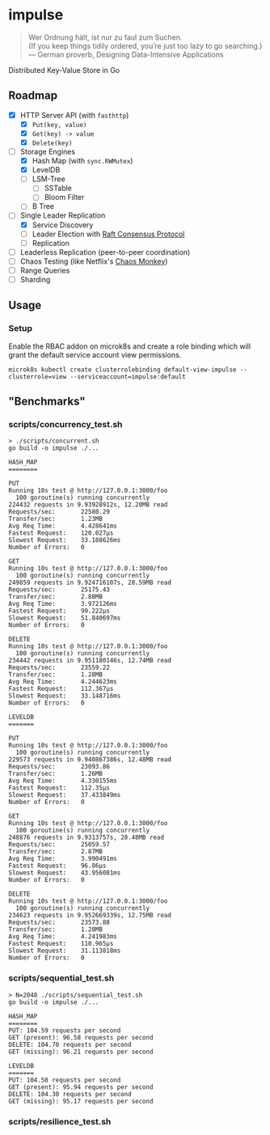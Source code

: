 # impulse

> Wer Ordnung hält, ist nur zu faul zum Suchen. \
> (If you keep things tidily ordered, you’re just too lazy to go searching.) \
> — German proverb, Designing Data-Intensive Applications

Distributed Key-Value Store in Go

## Roadmap

- [x] HTTP Server API (with `fasthttp`)
  - [x] `Put(key, value)`
  - [x] `Get(key) -> value`
  - [x] `Delete(key)`
- [ ] Storage Engines
  - [x] Hash Map (with `sync.RWMutex`)
  - [x] LevelDB
  - [ ] LSM-Tree
      - [ ] SSTable
      - [ ] Bloom Filter
  - [ ] B Tree
- [ ] Single Leader Replication
  - [x] Service Discovery
  - [ ] Leader Election with [Raft Consensus Protocol](https://raft.github.io/)
  - [ ] Replication
- [ ] Leaderless Replication (peer-to-peer coordination)
- [ ] Chaos Testing (like Netflix's [Chaos Monkey](https://netflix.github.io/chaosmonkey/))
- [ ] Range Queries
- [ ] Sharding

## Usage

### Setup

Enable the RBAC addon on microk8s and create a role binding which will grant the default service account view permissions.

```
microk8s kubectl create clusterrolebinding default-view-impulse --clusterrole=view --serviceaccount=impulse:default
```

## "Benchmarks"

### scripts/concurrency_test.sh

```console
> ./scripts/concurrent.sh
go build -o impulse ./...

HASH_MAP
========

PUT
Running 10s test @ http://127.0.0.1:3000/foo
  100 goroutine(s) running concurrently
224432 requests in 9.93928912s, 12.20MB read
Requests/sec:		22580.29
Transfer/sec:		1.23MB
Avg Req Time:		4.428641ms
Fastest Request:	120.027µs
Slowest Request:	33.188626ms
Number of Errors:	0

GET
Running 10s test @ http://127.0.0.1:3000/foo
  100 goroutine(s) running concurrently
249859 requests in 9.924716107s, 28.59MB read
Requests/sec:		25175.43
Transfer/sec:		2.88MB
Avg Req Time:		3.972126ms
Fastest Request:	99.222µs
Slowest Request:	51.840697ms
Number of Errors:	0

DELETE
Running 10s test @ http://127.0.0.1:3000/foo
  100 goroutine(s) running concurrently
234442 requests in 9.951180146s, 12.74MB read
Requests/sec:		23559.22
Transfer/sec:		1.28MB
Avg Req Time:		4.244623ms
Fastest Request:	112.367µs
Slowest Request:	33.148716ms
Number of Errors:	0

LEVELDB
=======

PUT
Running 10s test @ http://127.0.0.1:3000/foo
  100 goroutine(s) running concurrently
229573 requests in 9.940867386s, 12.48MB read
Requests/sec:		23093.86
Transfer/sec:		1.26MB
Avg Req Time:		4.330155ms
Fastest Request:	112.35µs
Slowest Request:	37.433849ms
Number of Errors:	0

GET
Running 10s test @ http://127.0.0.1:3000/foo
  100 goroutine(s) running concurrently
248876 requests in 9.9313757s, 28.48MB read
Requests/sec:		25059.57
Transfer/sec:		2.87MB
Avg Req Time:		3.990491ms
Fastest Request:	96.86µs
Slowest Request:	43.956081ms
Number of Errors:	0

DELETE
Running 10s test @ http://127.0.0.1:3000/foo
  100 goroutine(s) running concurrently
234623 requests in 9.952669339s, 12.75MB read
Requests/sec:		23573.88
Transfer/sec:		1.28MB
Avg Req Time:		4.241983ms
Fastest Request:	110.965µs
Slowest Request:	31.113818ms
Number of Errors:	0
```

### scripts/sequential_test.sh

```console
> N=2048 ./scripts/sequential_test.sh
go build -o impulse ./...

HASH_MAP
========
PUT: 104.59 requests per second
GET (present): 96.58 requests per second
DELETE: 104.70 requests per second
GET (missing): 96.21 requests per second

LEVELDB
=======
PUT: 104.58 requests per second
GET (present): 95.94 requests per second
DELETE: 104.30 requests per second
GET (missing): 95.17 requests per second
```

### scripts/resilience_test.sh
